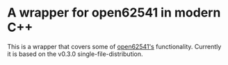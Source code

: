 # A wrapper for open62541 in modern C++

This is a wrapper that covers some of [open62541's](https://github.com/open62541/open62541)
functionality. Currently it is based on the v0.3.0 single-file-distribution.
